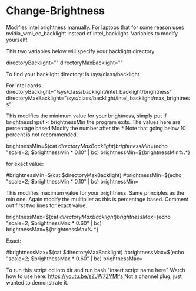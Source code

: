 # Change-Brightness
Modifies intel brightness manually. For laptops that for some reason uses nvidia_wmi_ec_backlight instead of intel_backlight.
Variables to modify yourself!

This two variables below will specify your backlight directory.
 
directoryBacklight=""
directoryMaxBacklight=""

To find your backlight directory:
ls /sys/class/backlight

For Intel cards
directoryBacklight="/sys/class/backlight/intel_backlight/brightness"
directoryMaxBacklight="/sys/class/backlight/intel_backlight/max_brightness"

This modifies the minimum value for your brightness, simply put if brightnessInput < brightnessMin the program exits.
The values here are percentage based!Modify the number after the * 
Note that going below 10 percent is not recommended.

brightnessMin=$(cat $directoryMaxBacklight)
brightnessMin=$(echo "scale=2; $brightnessMin * 0.10" | bc)
brightnessMin=${brightnessMin%.*}

for exact value:

#brightnessMin=$(cat $directoryMaxBacklight)
#brightnessMin=$(echo "scale=2; $brightnessMin * 0.10" | bc)
brightnessMin=

This modifies maximum value for your brightness. Same principles as the min one.
Again modify the multiplier as this is percentage based. Comment out first two lines for exact value.

brightnessMax=$(cat $directoryMaxBacklight)
brightnessMax=$(echo "scale=2; $brightnessMax * 0.60" | bc)
brightnessMax=${brightnessMax%.*}

Exact:

#brightnessMax=$(cat $directoryMaxBacklight)
#brightnessMax=$(echo "scale=2; $brightnessMax * 0.60" | bc)
brightnessMax=

To run this script cd into dir and run bash "insert script name here"
Watch how to use here: https://youtu.be/sZJW7ZYMIfs
Not a channel plug, just wanted to demonstrate it.
